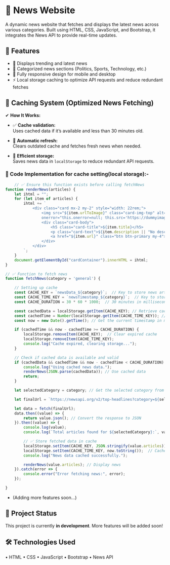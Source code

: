 # 📰 News Website  

A dynamic news website that fetches and displays the latest news across various categories. Built using HTML, CSS, JavaScript, and Bootstrap, it integrates the News API to provide real-time updates. 

## 📌 Features  
- 📰 Displays trending and latest news  
- 📂 Categorized news sections (Politics, Sports, Technology, etc.)  
- 📱 Fully responsive design for mobile and desktop
- ⚡ Local storage caching to optimize API requests and reduce redundant fetches

## 🔹 Caching System (Optimized News Fetching)
✔ **How It Works:**

- ✅ **Cache validation:**  
  Uses cached data if it’s available and less than 30 minutes old.  

- 🔄 **Automatic refresh:**  
  Clears outdated cache and fetches fresh news when needed.  

- 💾 **Efficient storage:**  
  Saves news data in `localStorage` to reduce redundant API requests.  

### 📝 Code Implementation for cache setting(local storage):-
```javascript
    // ✅ Ensure this function exists before calling fetchNews
function renderNews(articles) {
    let ihtml = "";
    for (let item of articles) {
        ihtml += `
            <div class="card mx-2 my-2" style="width: 22rem;">
                <img src="${item.urlToImage}" class="card-img-top" alt="News Image"
                onerror="this.onerror=null; this.src='https://dummyimage.com/350x200/cccccc/ffffff&text=No+Image';">
                <div class="card-body">
                    <h5 class="card-title">${item.title}</h5>
                    <p class="card-text">${item.description || "No description available."}</p>
                    <a href="${item.url}" class="btn btn-primary my-4">Read More...</a>
                </div>
            </div>
        `;
    }
    document.getElementById("cardContainer").innerHTML = ihtml; 
}

// ✅ Function to fetch news
function fetchNews(category = 'general') {

    // Setting up cache
    const CACHE_KEY = `newsData_${category}`;  // Key to store news articles  
    const CACHE_TIME_KEY = `newsTimestamp_${category}`;  // Key to store the time of the last API fetch  
    const CACHE_DURATION = 30 * 60 * 1000;  // 30 minutes in milliseconds  

    const cachedData = localStorage.getItem(CACHE_KEY); // Retrieve cached news articles (if available) from localStorage
    const cachedTime = Number(localStorage.getItem(CACHE_TIME_KEY)); // Retrieve the timestamp of the last API fetch from localStorage
    const now = new Date().getTime(); // Get the current timestamp in milliseconds

    if (cachedTime && now - cachedTime >= CACHE_DURATION) {
        localStorage.removeItem(CACHE_KEY);  // Clear expired cache
        localStorage.removeItem(CACHE_TIME_KEY);
        console.log("Cache expired, clearing storage...");
    }

    // Check if cached data is available and valid
    if (cachedData && cachedTime && now - cachedTime < CACHE_DURATION) {
        console.log("Using cached news data.");
        renderNews(JSON.parse(cachedData)); // Use cached data
        return;
    }

    let selectedCategory = category; // Get the selected category from the dropdown

    let finalUrl = `https://newsapi.org/v2/top-headlines?category=${selectedCategory}&domains=bbc.com,cnn.com,wsj.com&language=en&apiKey=${key}`;

    let data = fetch(finalUrl);
    data.then((value) => {
        return value.json(); // Convert the response to JSON
    }).then((value) => {
        console.log(value);
        console.log(`Total articles found for ${selectedCategory}:`, value.totalResults);

        // ✅ Store fetched data in cache
        localStorage.setItem(CACHE_KEY, JSON.stringify(value.articles));  // Cache articles
        localStorage.setItem(CACHE_TIME_KEY, now.toString());  // Cache timestamp
        console.log("News data cached successfully.");

        renderNews(value.articles); // Display news
    }).catch(error => {
        console.error("Error fetching news:", error);
    });

}

```    

     
 


- (Adding more features soon...)  

## 🚀 Project Status  
This project is currently **in development**. More features will be added soon!  

 
## 🛠️ Technologies Used
• HTML
• CSS
• JavaScript
• Bootstrap
• News API